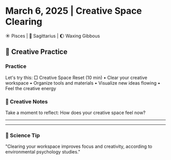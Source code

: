 # March 6, 2025 | Creative Space Clearing
☀️ Pisces | 🌙 Sagittarius | 🌔 Waxing Gibbous

## 🌱 Creative Practice

### Practice
Let's try this:
□ Creative Space Reset (10 min)
  • Clear your creative workspace
  • Organize tools and materials
  • Visualize new ideas flowing
  • Feel the creative energy

### 📝 Creative Notes
Take a moment to reflect:
How does your creative space feel now?
_______________________
_______________________

### 💫 Science Tip
"Clearing your workspace improves focus and creativity, according to environmental psychology studies." 